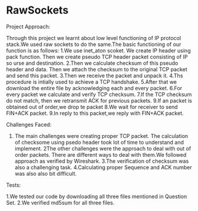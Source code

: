 RawSockets
==========
Project Approach:

Through this project we learnt about low level functioning of IP protocol stack.We used raw sockets to do the same.The basic functioning of our function is as follows:
1.We use inet_aton scoket. We create IP header using pack function. Then we create pseudo TCP header packet consisting of IP so 
urse and destination.
2.Then we calculate checksum of this pseudo header and data. Then we attach the checksum to the original TCP packet and send this packet.
3.Then we receive the packet and unpack it.
4.Ths procedure is intially used to achieve a TCP handshake.
5.After that we download the entire file by acknowledging each and every packet.
6.For every packet we calculate and verify TCP checksum.
7.If the TCP checksum do not match, then we retransmit ACK for previous packets.
9.If an packet is obtained out of order,we drop te packet
8.We wait for receiver to send FIN+ACK packet.
9.In reply to this packet,we reply with FIN+ACK packet.

Challenges Faced:

1. The main challenges were creating proper TCP packet. The calculation of checksome using psedo header took lot of time to understand and implement.
2The other challenges were the approach to deal with out of order packets. There are different ways to deal with them.We followed approach as verified by Wireshark.
3.The verification of checksum was also a challenging task.
4.Calculating proper Sequence and ACK number was also also bit difficult.


Tests:

1.We tested our code by downloading all three files mentioned in Question Set.
2.We verified md5sum for all three files.

